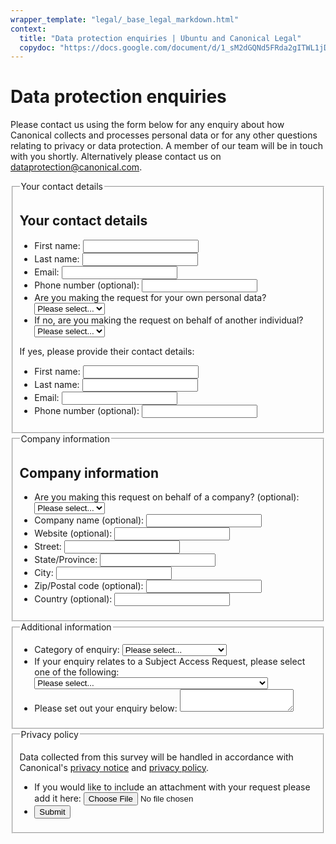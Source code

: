 ```yaml
---
wrapper_template: "legal/_base_legal_markdown.html"
context:
  title: "Data protection enquiries | Ubuntu and Canonical Legal"
  copydoc: "https://docs.google.com/document/d/1_sM2dGQNd5FRda2gITWL1jD1oWsIekAw2jCxPTPD1Ss/edit"
---
```


<!-- javascript -->
<script src="https://assets.ubuntu.com/v1/5d7e5bbf-jquery-2.2.0.min.js"></script>
<script src="https://assets.ubuntu.com/v1/d55f58bb-jquery.validate.js"></script>

# Data protection enquiries

Please contact us using the form below for any enquiry about how Canonical collects and processes personal data or for any other questions relating to privacy or data protection. A member of our team will be in touch with you shortly. Alternatively please contact us on <a href="mailto:dataprotection@canonical.com">dataprotection@canonical.com</a>.</p>

<form method="post" action="https://www.tfaforms.com/responses/processor" class="hintsBelow labelsLeftAligned" id="tfa_0" enctype="multipart/form-data">
  <fieldset class="u-no-margin--bottom">
    <legend class="u-off-screen">Your contact details</legend>
    <h2 id="tfa_16-L" class="p-heading--3">Your contact details</h2>
    <ul class="p-list">
      <li class="p-list__item">
        <label for="tfa_1">
          First name:
        </label>
        <input type="text" id="tfa_1" name="tfa_1" required />
      </li>
      <li class="p-list__item">
        <label for="tfa_2">
          Last name:
        </label>
        <input type="text" id="tfa_2" name="tfa_2" required />
      </li>
      <li class="p-list__item">
        <label for="tfa_3">
          Email:
        </label>
        <input type="text" id="tfa_3" name="tfa_3" class="validate-email" required />
      </li>
      <li class="p-list__item">
        <label for="tfa_4">
          Phone number (optional):
        </label>
        <input type="text" id="tfa_4" name="tfa_4" />
      </li>
      <li class="p-list__item">
        <label for="tfa_17">
          Are you making the request for your own personal data?
        </label>
        <select id="tfa_17" name="tfa_17" required>
          <option value="">Please select...</option>
          <option value="tfa_18">Yes</option>
          <option value="tfa_19">No</option>
        </select>
      </li>
      <li class="p-list__item">
        <label for="tfa_20">
          If no, are you making the request on behalf of another individual?
        </label>
        <select id="tfa_20" name="tfa_20">
          <option value="">Please select...</option>
          <option value="tfa_21">Yes</option>
          <option value="tfa_22">No</option>
        </select>
      </li>
    </ul>
    <p>If yes, please provide their contact details:</p>
    <ul class="p-list">
      <li class="p-list__item">
        <label for="tfa_24">
          First name:
        </label>
        <input type="text" id="tfa_24" name="tfa_24" />
      </li>
      <li class="p-list__item">
        <label for="tfa_25">
          Last name:
        </label>
        <input type="text" id="tfa_25" name="tfa_25" />
      </li>
      <li class="p-list__item">
        <label for="tfa_26">
          Email:
        </label>
        <input type="text" id="tfa_26" name="tfa_26" />
      </li>
      <li class="p-list__item">
        <label for="tfa_27">
          Phone number (optional):
        </label>
        <input type="text" id="tfa_27" name="tfa_27" />
      </li>
    </ul>
  </fieldset>

  <fieldset class="u-no-margin--bottom">
    <legend class="u-off-screen">Company information</legend>
    <h2 class="p-heading--3">Company information</h2>
    <ul class="p-list">
      <li class="p-list__item">
        <label for="tfa_29">
          Are you making this request on behalf of a company? (optional):
        </label>
        <select id="tfa_29" name="tfa_29">
          <option value="">Please select...</option>
          <option value="tfa_30">Yes</option>
          <option value="tfa_31">No</option>
        </select>
      </li>
      <li class="p-list__item">
        <label for="tfa_32">
          Company name (optional):
        </label>
        <input type="text" id="tfa_32" name="tfa_32" />
      </li>
      <li class="p-list__item">
        <label for="tfa_33">
          Website (optional):
        </label>
        <input type="text" id="tfa_33" name="tfa_33" />
      </li>
      <li class="p-list__item">
        <label id="tfa_34-L" for="tfa_34">
          Street:
        </label>
        <input type="text" id="tfa_34" name="tfa_34" />
      </li>
      <li class="p-list__item">
        <label for="tfa_35">
          State/Province:
        </label>
        <input type="text" id="tfa_35" name="tfa_35" />
      </li>
      <li class="p-list__item">
        <label for="tfa_36">
          City:
        </label>
        <input type="text" id="tfa_36" name="tfa_36" />
      </li>
      <li class="p-list__item">
        <label for="tfa_37">
          Zip/Postal code (optional):
        </label>
        <input type="text" id="tfa_37" name="tfa_37" />
      </li>
      <li>
        <label for="tfa_38">Country (optional):</label>
        <input type="text" id="tfa_38" name="tfa_38" />
      </li>
    </ul>
  </fieldset>

  <fieldset class="u-no-margin--bottom">
    <legend class="u-off-screen">Additional information</legend>
    <ul class="p-list">
      <li class="p-list__item">
        <label for="tfa_40">
          Category of enquiry:
        </label>
        <select id="tfa_40" name="tfa_40" required>
          <option value="">Please select...</option>
          <option value="tfa_41">Notification</option>
          <option value="tfa_42">Subject Access Request</option>
          <option value="tfa_43">Other</option>
        </select>
      </li>
      <li class="p-list__item">
        <label for="tfa_44">
          If your enquiry relates to a Subject Access Request, please select one of the following:
        </label>
        <select id="tfa_44" name="tfa_44">
          <option value="">Please select...</option>
          <option value="tfa_45">Consent withdrawal</option>
          <option value="tfa_46">Access request</option>
          <option value="tfa_47">Rectification of personal data</option>
          <option value="tfa_48">Erasure of personal data</option>
          <option value="tfa_49">Restriction of processing of personal data</option>
          <option value="tfa_50">Personal data portability request</option>
          <option value="tfa_51">Objection to processing of personal data</option>
          <option value="tfa_52">Request regarding automated decision making and profiling</option>
        </select>
      </li>
      <li class="p-list__item">
        <label for="tfa_53">
          Please set out your enquiry below:
        </label>
        <textarea id="tfa_53" name="tfa_53" required></textarea>
      </li>
    </ul>
  </fieldset>

  <fieldset class="u-no-margin--bottom">
    <legend class="u-off-screen">Privacy policy</legend>
    <p>Data collected from this survey will be handled in accordance with Canonical's <a href="/legal/data-privacy/contact">privacy notice</a> and <a href="/legal/data-privacy">privacy policy</a>.</p>
    <ul class="p-list">
      <li>
        <label for="tfa_55">
          If you would like to include an attachment with your request please add it here:
        </label>
        <input type="file" id="tfa_55" name="tfa_55" />
      </li>
      <li>
        <button class="p-button--positive" type="submit" id="submit_button">Submit</button>
      </li>
    </ul>
  </fieldset>

  <input type="hidden" value="4667108" name="tfa_dbFormId" id="tfa_dbFormId" />
  <input type="hidden" value="" name="tfa_dbResponseId" id="tfa_dbResponseId" />
  <input type="hidden" value="49db4a9f46fa46d684afaab3b466826a" name="tfa_dbControl" id="tfa_dbControl" />
  <input type="hidden" value="4" name="tfa_dbVersionId" id="tfa_dbVersionId" />
  <input type="hidden" value="" name="tfa_switchedoff" id="tfa_switchedoff" />
</form>
